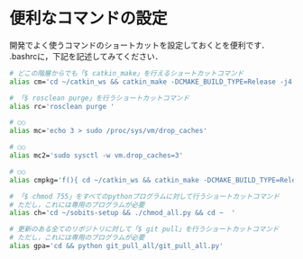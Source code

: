 # **便利なコマンドの設定**

開発でよく使うコマンドのショートカットを設定しておくとを便利です．
.bashrcに，下記を記述してみてください．

``` bash
# どこの階層からでも「$ catkin_make」を行えるショートカットコマンド
alias cm='cd ~/catkin_ws && catkin_make -DCMAKE_BUILD_TYPE=Release -j4 && cd ~  '
```

``` bash
# 「$ rosclean purge」を行うショートカットコマンド
alias rc='rosclean purge '
```

``` bash
# ○○
alias mc='echo 3 > sudo /proc/sys/vm/drop_caches'
```

``` bash
# ○○
alias mc2='sudo sysctl -w vm.drop_caches=3'
```

``` bash
# ○○
alias cmpkg='f(){ cd ~/catkin_ws && catkin_make -DCMAKE_BUILD_TYPE=Release -j4 --pkg  "$@" && cd ~ ;  unset -f f; }; f'
```

``` bash
# 「$ chmod 755」をすべてのpythonプログラムに対して行うショートカットコマンド
# ただし，これには専用のプログラムが必要
alias ch='cd ~/sobits-setup && ./chmod_all.py && cd ~  '
```

``` bash
# 更新のある全てのリポジトリに対して「$ git pull」を行うショートカットコマンド
# ただし，これには専用のプログラムが必要
alias gpa='cd && python git_pull_all/git_pull_all.py'
```

